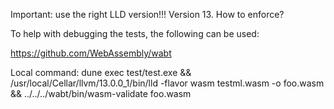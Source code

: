 Important: use the right LLD version!!! Version 13. How to enforce?

To help with debugging the tests, the following can be used:

https://github.com/WebAssembly/wabt

Local command:
dune exec test/test.exe && /usr/local/Cellar/llvm/13.0.0_1/bin/lld -flavor wasm  testml.wasm  -o foo.wasm && ../../../wabt/bin/wasm-validate foo.wasm